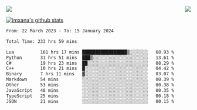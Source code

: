 <p>
  <a href="https://count.getloli.com/"><img src="https://count.getloli.com/get/@xana.readme?theme=moebooru-h"></a>
  <img src="https://weather-icon.journeyad.repl.co/@hangzhou?v=1" align="right">
</p>


<a href="https://github.com/imxana"><img align="center" src="https://github-readme-stats.vercel.app/api?username=imxana&show_icons=true&include_all_commits=true&hide_border=tru&custom_title=imxana%27s%20Github%20Stats" alt="imxana's github stats" /></a> 

<!--START_SECTION:waka-->

```txt
From: 22 March 2023 - To: 15 January 2024

Total Time: 233 hrs 59 mins

Lua          161 hrs 17 mins █████████████████▒░░░░░░░   68.93 %
Python       31 hrs 51 mins  ███▒░░░░░░░░░░░░░░░░░░░░░   13.61 %
C#           19 hrs 23 mins  ██░░░░░░░░░░░░░░░░░░░░░░░   08.29 %
C++          10 hrs 21 mins  █░░░░░░░░░░░░░░░░░░░░░░░░   04.42 %
Binary       7 hrs 11 mins   ▓░░░░░░░░░░░░░░░░░░░░░░░░   03.07 %
Markdown     54 mins         ░░░░░░░░░░░░░░░░░░░░░░░░░   00.39 %
Other        53 mins         ░░░░░░░░░░░░░░░░░░░░░░░░░   00.38 %
JavaScript   48 mins         ░░░░░░░░░░░░░░░░░░░░░░░░░   00.35 %
TypeScript   25 mins         ░░░░░░░░░░░░░░░░░░░░░░░░░   00.18 %
JSON         21 mins         ░░░░░░░░░░░░░░░░░░░░░░░░░   00.15 %
```

<!--END_SECTION:waka-->
